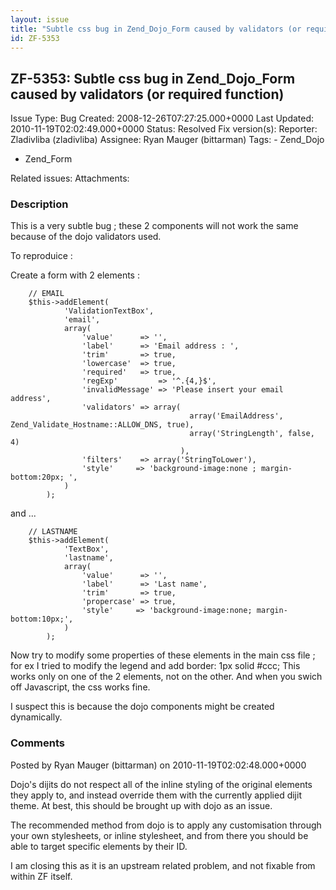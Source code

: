 ```yaml
---
layout: issue
title: "Subtle css bug in Zend_Dojo_Form caused by validators (or required function)"
id: ZF-5353
---
```


ZF-5353: Subtle css bug in Zend\_Dojo\_Form caused by validators (or required function)
---------------------------------------------------------------------------------------

 Issue Type: Bug Created: 2008-12-26T07:27:25.000+0000 Last Updated: 2010-11-19T02:02:49.000+0000 Status: Resolved Fix version(s): 
 Reporter:  Zladivliba (zladivliba)  Assignee:  Ryan Mauger (bittarman)  Tags: - Zend\_Dojo
- Zend\_Form
 
 Related issues: 
 Attachments: 
### Description

This is a very subtle bug ; these 2 components will not work the same because of the dojo validators used.

To reproduice :

Create a form with 2 elements :

 
        // EMAIL         
        $this->addElement(
                'ValidationTextBox', 
                'email', 
                array(
                    'value'      => '',
                    'label'      => 'Email address : ',
                    'trim'       => true,
                    'lowercase'  => true,
                    'required'   => true,
                    'regExp'         => '^.{4,}$',
                    'invalidMessage' => 'Please insert your email address',
                    'validators' => array(
                                            array('EmailAddress', Zend_Validate_Hostname::ALLOW_DNS, true),
                                            array('StringLength', false, 4)
                                          ),
                    'filters'    => array('StringToLower'),
                    'style'     => 'background-image:none ; margin-bottom:20px; ',
                )
            );


and ...

 
        // LASTNAME
        $this->addElement(
                'TextBox', 
                'lastname', 
                array(
                    'value'      => '',
                    'label'      => 'Last name',
                    'trim'       => true,
                    'propercase' => true,
                    'style'     => 'background-image:none; margin-bottom:10px;',
                )
            );


Now try to modify some properties of these elements in the main css file ; for ex I tried to modify the legend and add border: 1px solid #ccc; This works only on one of the 2 elements, not on the other. And when you swich off Javascript, the css works fine.

I suspect this is because the dojo components might be created dynamically.

 

 

### Comments

Posted by Ryan Mauger (bittarman) on 2010-11-19T02:02:48.000+0000

Dojo's dijits do not respect all of the inline styling of the original elements they apply to, and instead override them with the currently applied dijit theme. At best, this should be brought up with dojo as an issue.

The recommended method from dojo is to apply any customisation through your own stylesheets, or inline stylesheet, and from there you should be able to target specific elements by their ID.

I am closing this as it is an upstream related problem, and not fixable from within ZF itself.

 

 
